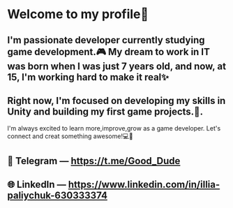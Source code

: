 # Welcome to my profile👋
##  I'm passionate developer currently studying game development.🎮 My dream to work in IT was born when I was just 7 years old, and now, at 15, I'm working hard to make it real✨
## Right now, I'm focused on developing my skills in Unity and building my first game projects.🚀.
 I'm always excited to learn more,improve,grow as a game developer.
 Let's connect and creat something  awesome!💻🧠

## 📲 Telegram — https://t.me/Good_Dude
## 🌐 LinkedIn — https://www.linkedin.com/in/illia-paliychuk-630333374
<!--
**Noctrel/Noctrel** is a ✨ _special_ ✨ repository because its `README.md` (this file) appears on your GitHub profile.

Here are some ideas to get you started:

- 🔭 I’m currently working on ...
- 🌱 I’m currently learning ...
- 👯 I’m looking to collaborate on ...
- 🤔 I’m looking for help with ...
- 💬 Ask me about ...
- 📫 How to reach me: ...
- 😄 Pronouns: ...
- ⚡ Fun fact: ...
-->
